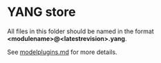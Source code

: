# YANG store
All files in this folder should be named in the format
**\<modulename>@\<latestrevision>.yang**.

See [modelplugins.md](../../docs/modelplugin.md) for more details.